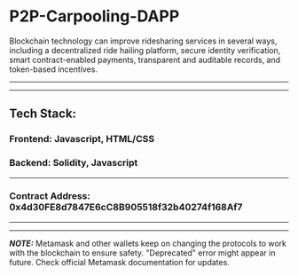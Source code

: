 # P2P-Carpooling-DAPP

Blockchain technology can improve ridesharing services in several ways, including a decentralized ride hailing platform, secure identity verification, smart contract-enabled payments, transparent and
auditable records, and token-based incentives.


<hr>

<!-- ## Project Structure

    ├── README.md            ->    The top-level README for developers/collaborators using this project.
    |
    ├── contracts            ->    
    |
    ├── Migrations           ->    Pushes the desired files to the blockchain.
    │   
    ├── source               ->    Source code for frontend and JavaScript file linked with the contracts.
        │
        └── images           ->    Images used in frontend part.      
    │
    ├── test                 ->    Test set for testing the DAPP's working.
    │
    ├── package.json         ->    Information regarding name of package and versions of modules used.
    │ 
    └── hardhat-config.js    ->    Hardhat Configuration.      -->


<!-- ### Star & Fork the repository to get started -->

<!-- 
## Workflow
 ![P2P workflow](https://user-images.githubusercontent.com/93368863/171994954-f694afc5-0a50-4662-b9f9-4d4b7c0b253b.png) -->




<!-- Here is a brief intro about what a contributor must do in order to get started developing the project further:

1. Open VSCode on your system. 

2. Copy the given command to get the repository. 
```shell
git clone https://github.com/upes-open/OSC-P2P-Carpooling-DAPP.git
```
3. Go to the folder in respective to the issue you are working on and save your work.
```shell
git add .
```
4. Now commit your changes with a message explaining the changes. 
```shell
git commit -m "your message"
```
5. Push your changes. 

6. Raise your first PR ! -->

<hr>

## Tech Stack:
### Frontend: Javascript, HTML/CSS
### Backend: Solidity, Javascript
<hr>

### Contract Address: 0x4d30FE8d7847E6cC8B905518f32b40274f168Af7 

<hr>

<hr>

**_NOTE:_** Metamask and other wallets keep on changing the protocols to work with the blockchain to ensure safety. "Deprecated" error might appear in future. Check official Metamask documentation for updates.
